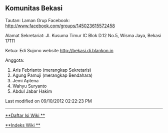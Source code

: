 ## Komunitas  Bekasi
Tautan:
Laman Grup Facebook: ​http://www.facebook.com/groups/145023615572458

Alamat Sekretariat: Jl. Kusuma Timur IC Blok D.12 No.5, Wisma Jaya, Bekasi
17111

Ketua: Edi Sujono website ​http://bekasi.di.blankon.in

Anggota:
  1. Aris Febrianto (merangkap Sekretaris)
  2. Agung Pamuji (merangkap Bendahara)
  3. Jemi Aptena
  4. Wahyu Suryanto
  5. Abdul Jabar Hakim

Last modified on 09/10/2012 02:22:23 PM
 
---
[**Daftar Isi Wiki **](/wiki/DaftarIsi/index.html)
 
[**Indeks Wiki **](/wiki/Indeks.html)
